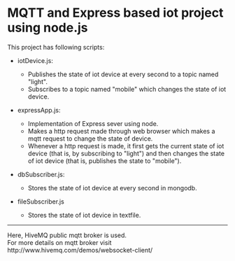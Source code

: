 # MQTT and Express based iot project using node.js

This project has following scripts:
- iotDevice.js:
  - Publishes the state of iot device at every second to a topic named "light".
  - Subscribes to a topic named "mobile" which changes the state of iot device.

- expressApp.js:
  - Implementation of Express sever using node.
  - Makes a http request made through web browser which makes a mqtt request to change the state of device.
  - Whenever a http request is made, it first gets the current state of iot device (that is, by subscribing to "light") and then changes the state of iot device (that is, publishes the state to "mobile"). 

- dbSubscriber.js:
  - Stores the state of iot device at every second in mongodb.

- fileSubscriber.js
  - Stores the state of iot device in textfile.
  
<hr>
Here, HiveMQ public mqtt broker is used. <br>
For more details on mqtt broker visit http://www.hivemq.com/demos/websocket-client/
